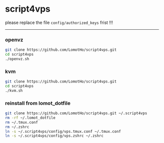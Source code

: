 # script4vps
please replace the file ```config/authorized_keys``` frist !!!

---

### openvz
```bash
git clone https://github.com/LomotHo/script4vps.git
cd script4vps
./openvz.sh
```

### kvm
```bash
git clone https://github.com/LomotHo/script4vps.git
cd script4vps
./kvm.sh
```

### reinstall from lomot_dotfile
```bash
git clone https://github.com/LomotHo/script4vps.git ~/.script4vps
rm -rf ~/.lomot_dotfile
rm ~/.tmux.conf
rm ~/.zshrc
ln -s ~/.script4vps/config/vps.tmux.conf ~/.tmux.conf
ln -s ~/.script4vps/config/vps.zshrc ~/.zshrc
```